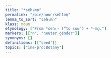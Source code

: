```yaml
---
title: "*séh₁mn̥"
permalink: "/pie/noun/séh1mn̥"
lemma_to_sort: "seh₁mn"
klass: noun
etymology: ["From *seh₁- (“to sow”) +‎ *-mn̥."]
markers: [["n", "neuter gender"]]
synonyms: []
definitions: [["seed"]]
topics: ["ine-pro:Botany"]
---
```

